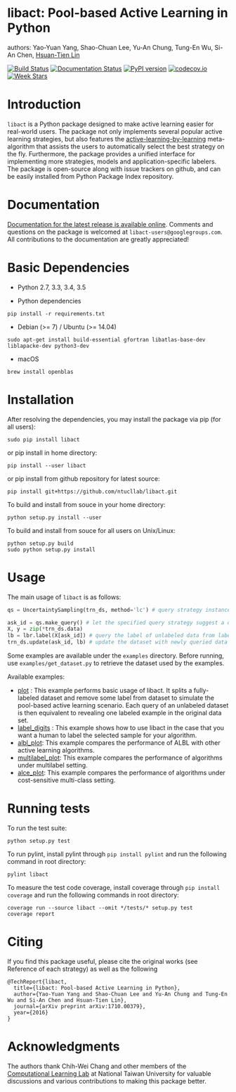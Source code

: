 # libact: Pool-based Active Learning in Python

authors: Yao-Yuan Yang, Shao-Chuan Lee, Yu-An Chung, Tung-En Wu, Si-An Chen, [Hsuan-Tien Lin](http://www.csie.ntu.edu.tw/~htlin)

[![Build Status](https://travis-ci.org/ntucllab/libact.svg)](https://travis-ci.org/ntucllab/libact)
[![Documentation Status](https://readthedocs.org/projects/libact/badge/?version=latest)](http://libact.readthedocs.org/en/latest/?badge=latest)
[![PyPI version](https://badge.fury.io/py/libact.svg)](https://badge.fury.io/py/libact)
[![codecov.io](https://codecov.io/github/ntucllab/libact/coverage.svg?branch=master)](https://codecov.io/github/ntucllab/libact?branch=master)
[![Week Stars](http://starveller.sigsev.io/api/repos/ntucllab/libact/badge)](http://starveller.sigsev.io/ntucllab/libact)

# Introduction

`libact` is a Python package designed to make active learning easier for
real-world users. The package not only implements several popular active learning strategies, but also features the [active-learning-by-learning](http://www.csie.ntu.edu.tw/~htlin/paper/doc/aaai15albl.pdf)
meta-algorithm that assists the users to automatically select the best strategy
on the fly. Furthermore, the package provides a unified interface for implementing more strategies, models and application-specific labelers. The package is open-source along with issue trackers on github, and can be easily installed from Python Package Index repository.

# Documentation

[Documentation for the latest release is available online](http://libact.readthedocs.org/en/latest/).
Comments and questions on the package is welcomed at `libact-users@googlegroups.com`. All contributions to the documentation are greatly appreciated!

# Basic Dependencies

* Python 2.7, 3.3, 3.4, 3.5

* Python dependencies
```
pip install -r requirements.txt
```

* Debian (>= 7) / Ubuntu (>= 14.04)
```
sudo apt-get install build-essential gfortran libatlas-base-dev liblapacke-dev python3-dev
```

* macOS
```
brew install openblas
```

# Installation

After resolving the dependencies, you may install the package via pip (for all users):
```
sudo pip install libact
```

or pip install in home directory:
```
pip install --user libact
```

or pip install from github repository for latest source:
```
pip install git+https://github.com/ntucllab/libact.git
```

To build and install from souce in your home directory:
```
python setup.py install --user
```

To build and install from souce for all users on Unix/Linux:
```
python setup.py build
sudo python setup.py install
```

# Usage

The main usage of `libact` is as follows:

```python
qs = UncertaintySampling(trn_ds, method='lc') # query strategy instance

ask_id = qs.make_query() # let the specified query strategy suggest a data to query
X, y = zip(*trn_ds.data)
lb = lbr.label(X[ask_id]) # query the label of unlabeled data from labeler instance
trn_ds.update(ask_id, lb) # update the dataset with newly queried data
```

Some examples are available under the `examples` directory. Before running, use
`examples/get_dataset.py` to retrieve the dataset used by the examples.

Available examples:

  - [plot](examples/plot.py) : This example performs basic usage of libact. It splits
    a fully-labeled dataset and remove some label from dataset to simulate
    the pool-based active learning scenario. Each query of an unlabeled dataset is then equivalent to revealing one labeled example in the original data set.
  - [label_digits](examples/label_digits.py) : This example shows how to use libact in the case
    that you want a human to label the selected sample for your algorithm.
  - [albl_plot](examples/albl_plot.py): This example compares the performance of ALBL
    with other active learning algorithms.
  - [multilabel_plot](examples/multilabel_plot.py): This example compares the performance of
    algorithms under multilabel setting.
  - [alce_plot](examples/alce_plot.py): This example compares the performance of
    algorithms under cost-sensitive multi-class setting.

# Running tests

To run the test suite:

```
python setup.py test
```

To run pylint, install pylint through ```pip install pylint``` and run the following command in root directory:

```
pylint libact
```

To measure the test code coverage, install coverage through ```pip install coverage``` and run the following commands in root directory:

```
coverage run --source libact --omit */tests/* setup.py test
coverage report
```

# Citing
If you find this package useful, please cite the original works (see Reference of each strategy) as well as the following

```
@TechReport{libact,
  title={libact: Pool-based Active Learning in Python},
  author={Yao-Yuan Yang and Shao-Chuan Lee and Yu-An Chung and Tung-En Wu and Si-An Chen and Hsuan-Tien Lin},
  journal={arXiv preprint arXiv:1710.00379},
  year={2016}
}
```



# Acknowledgments

The authors thank Chih-Wei Chang and other members of the [Computational Learning Lab](https://learner.csie.ntu.edu.tw/) at National Taiwan University for valuable discussions and various contributions to making this package better.
